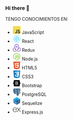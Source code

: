 ### Hi there 👋

<!--
**FrancooChaparro/FrancooChaparro** is a ✨ _special_ ✨ repository because its `README.md` (this file) appears on your GitHub profile.

Here are some ideas to get you started:

- 🔭 I’m currently working on ...
- 🌱 I’m currently learning ...
- 👯 I’m looking to collaborate on ...
- 🤔 I’m looking for help with ...
- 💬 Ask me about ...
- 📫 How to reach me: ...
- 😄 Pronouns: ...
- ⚡ Fun fact: ...
-->

 TENGO CONOCIMIENTOS EN: 

- <img src="https://raw.githubusercontent.com/devicons/devicon/master/icons/javascript/javascript-original.svg" alt="JavaScript" width="25" height="25"/> JavaScript
- <img src="https://raw.githubusercontent.com/devicons/devicon/master/icons/react/react-original.svg" alt="React" width="25" height="25"/> React
- <img src="https://raw.githubusercontent.com/devicons/devicon/master/icons/redux/redux-original.svg" alt="Redux" width="25" height="25"/> Redux
- <img src="https://raw.githubusercontent.com/devicons/devicon/master/icons/nodejs/nodejs-original.svg" alt="Node.js" width="25" height="25"/> Node.js
- <img src="https://raw.githubusercontent.com/devicons/devicon/master/icons/html5/html5-original.svg" alt="HTML5" width="25" height="25"/> HTML5
- <img src="https://raw.githubusercontent.com/devicons/devicon/master/icons/css3/css3-original.svg" alt="CSS3" width="25" height="25"/> CSS3
- <img src="https://raw.githubusercontent.com/devicons/devicon/master/icons/bootstrap/bootstrap-plain.svg" alt="Bootstrap" width="25" height="25"/> Bootstrap
- <img src="https://raw.githubusercontent.com/devicons/devicon/master/icons/postgresql/postgresql-original.svg" alt="PostgreSQL" width="25" height="25"/> PostgreSQL
- <img src="https://raw.githubusercontent.com/devicons/devicon/master/icons/sequelize/sequelize-original.svg" alt="Sequelize" width="25" height="25"/> Sequelize
- <img src="https://raw.githubusercontent.com/devicons/devicon/master/icons/express/express-original.svg" alt="Express.js" width="25" height="25"/> Express.js





